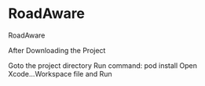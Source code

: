 # RoadAware
RoadAware

After Downloading the Project

Goto the project directory
Run command: pod install
Open Xcode...Workspace file and Run
